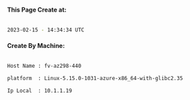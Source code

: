 
   
#### This Page Create at:

```bash

2023-02-15 - 14:34:34 UTC

```

#### Create By Machine:

```bash

Host Name : fv-az298-440

platform  : Linux-5.15.0-1031-azure-x86_64-with-glibc2.35

Ip Local  : 10.1.1.19

```

